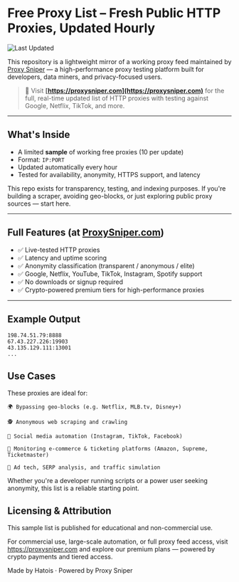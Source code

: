 # Free Proxy List – Fresh Public HTTP Proxies, Updated Hourly

![Last Updated](https://img.shields.io/github/last-commit/Hatois/free-proxy-list)

This repository is a lightweight mirror of a working proxy feed maintained by [Proxy Sniper](https://proxysniper.com) — a high-performance proxy testing platform built for developers, data miners, and privacy-focused users.

> 🔗 Visit **[https://proxysniper.com](https://proxysniper.com)** for the full, real-time updated list of HTTP proxies with testing against Google, Netflix, TikTok, and more.

---

## What's Inside

- A limited **sample** of working free proxies (10 per update)
- Format: `IP:PORT`
- Updated automatically every hour
- Tested for availability, anonymity, HTTPS support, and latency

This repo exists for transparency, testing, and indexing purposes. If you're building a scraper, avoiding geo-blocks, or just exploring public proxy sources — start here.

---

## Full Features (at [ProxySniper.com](https://proxysniper.com))

- ✅ Live-tested HTTP proxies
- ✅ Latency and uptime scoring
- ✅ Anonymity classification (transparent / anonymous / elite)
- ✅ Google, Netflix, YouTube, TikTok, Instagram, Spotify support
- ✅ No downloads or signup required
- ✅ Crypto-powered premium tiers for high-performance proxies

---

## Example Output

```text
198.74.51.79:8888
67.43.227.226:19903
43.135.129.111:13001
...
```
## Use Cases
These proxies are ideal for:

    🌍 Bypassing geo-blocks (e.g. Netflix, MLB.tv, Disney+)

    🕵️ Anonymous web scraping and crawling

    📱 Social media automation (Instagram, TikTok, Facebook)

    🛒 Monitoring e-commerce & ticketing platforms (Amazon, Supreme, Ticketmaster)

    🔎 Ad tech, SERP analysis, and traffic simulation

Whether you're a developer running scripts or a power user seeking anonymity, this list is a reliable starting point.

## Licensing & Attribution
This sample list is published for educational and non-commercial use.

For commercial use, large-scale automation, or full proxy feed access, visit https://proxysniper.com and explore our premium plans — powered by crypto payments and tiered access.

Made by Hatois · Powered by Proxy Sniper
